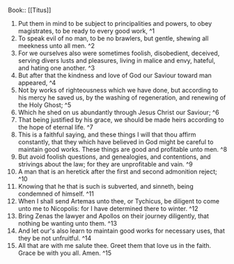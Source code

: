  Book:: [[Titus]]
 1. Put them in mind to be subject to principalities and powers, to obey magistrates, to be ready to every good work, ^1
 2. To speak evil of no man, to be no brawlers, but gentle, shewing all meekness unto all men. ^2
 3. For we ourselves also were sometimes foolish, disobedient, deceived, serving divers lusts and pleasures, living in malice and envy, hateful, and hating one another. ^3
 4. But after that the kindness and love of God our Saviour toward man appeared, ^4
 5. Not by works of righteousness which we have done, but according to his mercy he saved us, by the washing of regeneration, and renewing of the Holy Ghost; ^5
 6. Which he shed on us abundantly through Jesus Christ our Saviour; ^6
 7. That being justified by his grace, we should be made heirs according to the hope of eternal life. ^7
 8. This is a faithful saying, and these things I will that thou affirm constantly, that they which have believed in God might be careful to maintain good works. These things are good and profitable unto men. ^8
 9. But avoid foolish questions, and genealogies, and contentions, and strivings about the law; for they are unprofitable and vain. ^9
 10. A man that is an heretick after the first and second admonition reject; ^10
 11. Knowing that he that is such is subverted, and sinneth, being condemned of himself. ^11
 12. When I shall send Artemas unto thee, or Tychicus, be diligent to come unto me to Nicopolis: for I have determined there to winter. ^12
 13. Bring Zenas the lawyer and Apollos on their journey diligently, that nothing be wanting unto them. ^13
 14. And let our's also learn to maintain good works for necessary uses, that they be not unfruitful. ^14
 15. All that are with me salute thee. Greet them that love us in the faith. Grace be with you all. Amen. ^15

